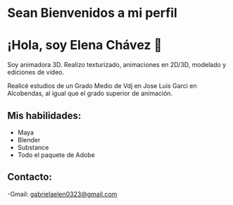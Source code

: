 # Sean Bienvenidos a mi perfil 

# ¡Hola, soy Elena Chávez 👋

Soy animadora 3D. Realizo texturizado, animaciones en 2D/3D, modelado y ediciones de vídeo.

Realicé estudios de un Grado Medio de Vdj en Jose Luis Garci en Alcobendas, al igual que el grado superior de animación. 

## Mis habilidades:

- Maya
- Blender
- Substance
- Todo el paquete de Adobe

## Contacto:

-Gmail: gabrielaelen0323@gmail.com
